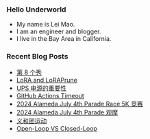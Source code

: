 ### Hello Underworld

- My name is Lei Mao.
- I am an engineer and blogger.
- I live in the Bay Area in California.


### Recent Blog Posts

<!-- BLOG-POST-LIST:START -->
- [第 8 个秀](https://leimao.github.io/essay/%E7%AC%AC8%E4%B8%AA%E7%A7%80-The-8-Show/)
- [LoRA and LoRAPrune](https://leimao.github.io/blog/LoRA-LoRAPrune/)
- [UPS 电源的重要性](https://leimao.github.io/essay/UPS%E7%94%B5%E6%BA%90%E7%9A%84%E9%87%8D%E8%A6%81%E6%80%A7/)
- [GitHub Actions Timeout](https://leimao.github.io/blog/GitHub-Actions-Timeout/)
- [2024 Alameda July 4th Parade Race 5K 竞赛](https://leimao.github.io/life/2024-Alameda-July-4th-Parade-Race-5K/)
- [2024 Alameda July 4th Parade 观摩](https://leimao.github.io/life/2024-Alameda-July-4th-Parade/)
- [义和团运动](https://leimao.github.io/essay/%E4%B9%89%E5%92%8C%E5%9B%A2%E8%BF%90%E5%8A%A8/)
- [Open-Loop VS Closed-Loop](https://leimao.github.io/blog/Open-Loop-VS-Closed-Loop/)
<!-- BLOG-POST-LIST:END -->
